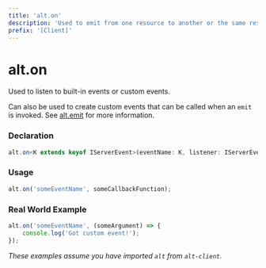 ```yaml
---
title: 'alt.on'
description: 'Used to emit from one resource to another or the same resource.'
prefix: '[Client]'
---
```


# alt.on

Used to listen to built-in events or custom events.

Can also be used to create custom events that can be called when an `emit` is invoked. See [alt.emit](emit.md) for more information.

### Declaration

```typescript
alt.on<K extends keyof IServerEvent>(eventName: K, listener: IServerEvent[K]): void
```

### Usage

```js
alt.on('someEventName', someCallbackFunction);
```

### Real World Example

```js
alt.on('someEventName', (someArgument) => {
    console.log('Got custom event!');
});
```

_These examples assume you have imported `alt` from `alt-client`._